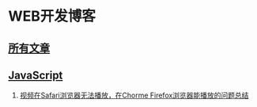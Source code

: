 
# WEB开发博客

## [所有文章](https://github.com/urlzengbin/web-blog/issues)


## [JavaScript](https://github.com/youngwind/blog/labels/preact%20%E6%BA%90%E7%A0%81)

1. [视频在Safari浏览器无法播放，在Chorme Firefox浏览器能播放的问题总结](https://github.com/urlzengbin/web-blog/issues/3)